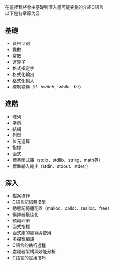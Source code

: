 在這裡我將會由基礎到深入盡可能完整的介紹C語言  
以下是各章節內容  
## 基礎  
* 資料型別  
* 變數  
* 常數  
* 運算子
* 格式指定字
* 格式化輸出
* 格式化輸入  
* 控制結構（if、switch、while、for）  
## 進階   
* 陣列  
* 字串  
* 結構  
* 列舉  
* 位元運算  
* 指標
* 函式
* 標準函式庫（stdio、stdlib、string、math等）  
* 標準輸入輸出（stdin、stdout、stderr）  
## 深入  
* 檔案操作  
* C語言記憶體模型
* 動態記憶體配置（malloc、calloc、realloc、free）  
* 編譯器最佳化  
* 預處理器  
* 函式指標  
* 函式庫的編寫與使用  
* 多檔案編譯  
* C語言的執行過程  
* 處理器架構與效能分析  
* C語言的實用技巧  
